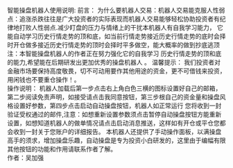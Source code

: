 <dr>智能操盘机器人使用说明:<dr>
<dr>前言：<dr> 
   <dr>为什么要机器人交易：机器人交易能克服人性弱点：追涨杀跌往往是广大投资者的实际表现而机器人交易能够轻松协助投资者有纪律地打败人性弱点.减少盯盘的压力与情绪上的干扰本机器人有自我学习能力，<dr>
它能自动学习历史行情走势的顶和底，如当前行情走势接近历史行情走势的底时会择时开仓做多接近历史行情走势的顶时会择时平多做空，能大概率的做到抄底逃顶注：本智能操盘机器人的作者正在努力强化它的自我学习
历史行情走势的顶和底的能力,希望能在后期研发出更加优秀的操盘机器人 。
温馨提示：
    我们投资者对金融市场要保持高度敬畏，切不可动用要作其他用途的资金，更不可借钱来投资，用闲钱也不要重仓操作！。      
操作说明： 
机器人加载后第一步点击右上角白色三横的图标设置好自己的邮箱，第二步阅读免责声明，如接受请点击我同意按钮，第三步根自己的资金量和操盘风格设置好参数，第四步点击启动自动操盘按钮，机器人如正常运行
您将收到一封验证受权通过的邮件,注意：如想重新设置参数须点击暂停自动操盘按钮方能重新设置，如想知道机器人的做单情况请点击启动消息推送，这样如有开仓或平仓您都会收到一封关于您账户的详细报告。
本机器人还提供了手动操作面板，以满操盘高手的须求，增加操盘乐趣，自动操盘是专为投资小白研发的，这里由于编幅有限其他按钮的功能和作用请联系作者了解。   
    作者：吴加强
